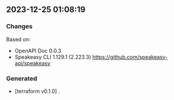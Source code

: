

## 2023-12-25 01:08:19
### Changes
Based on:
- OpenAPI Doc 0.0.3 
- Speakeasy CLI 1.129.1 (2.223.3) https://github.com/speakeasy-api/speakeasy
### Generated
- [terraform v0.1.0] .